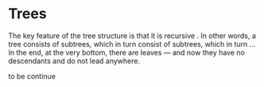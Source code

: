 # Trees

The key feature of the tree structure is that it is recursive . In other words, a tree consists of subtrees, which in turn consist of subtrees, which in turn … In the end, at the very bottom, there are leaves — and now they have no descendants and do not lead anywhere.

to be continue
